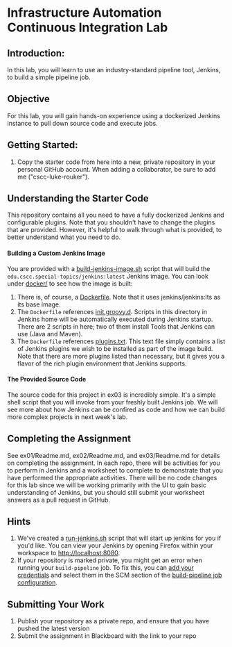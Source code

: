 # Infrastructure Automation Continuous Integration Lab

## Introduction: 

In this lab, you will learn to use an industry-standard pipeline tool, Jenkins, to build a simple pipeline job.  

## Objective

For this lab, you will gain hands-on experience using a dockerized Jenkins instance to pull down source code and execute jobs.

## Getting Started:

1. Copy the starter code from here into a new, private repository in your personal GitHub account. When adding a collaborator, be sure to add me ("cscc-luke-rouker").

## Understanding the Starter Code
This repository contains all you need to have a fully dockerized Jenkins and 
configurable plugins.  Note that you shouldn't have to change the plugins that are 
provided.  However, it's helpful to walk through what is provided, to better understand what you need to do.

#### Building a Custom Jenkins Image
You are provided with a [build-jenkins-image.sh](build-jenkins-image.sh) script that will build the `edu.cscc.special-topics/jenkins:latest` Jenkins image.  You can look under [docker/](docker/) to see how the image is built:
1. There is, of course, a [Dockerfile](docker/Dockerfile).  Note that it uses jenkins/jenkins:lts as its base image. 
1. The `Dockerfile` references [init.groovy.d](docker/init.groovy.d).  Scripts in this directory in Jenkins home will be automatically executed during Jenkins startup.  There are 2 scripts in here; two of them install Tools that Jenkins can use (Java and Maven). 
1. The `Dockerfile` references [plugins.txt](docker/plugins.txt).  This text file simply contains a list of Jenkins plugins we wish to be installed as part of the image build.  Note that there are more plugins listed than necessary, but it gives you a flavor of the rich plugin environment that Jenkins supports.

#### The Provided Source Code
The source code for this project in ex03 is incredibly simple.  It's a simple shell script that you will invoke from your freshly built Jenkins job.  We will see more about how Jenkins can be confired as code and how we can build more complex projects in next week's lab.

## Completing the Assignment
See ex01/Readme.md, ex02/Readme.md, and ex03/Readme.md for details on completing the assignment.  In each repo, there will be activities for you to perform in Jenkins and a worksheet to complete to demonstrate that you have performed the appropriate activities.  There will be no code changes for this lab since we will be working primarily with the UI to gain basic understanding of Jenkins, but you should still submit your worksheet answers as a pull request in GitHub.

## Hints
1. We've created a [run-jenkins.sh](run-jenkins.sh) script that will start up jenkins for you if you'd like.  You can view your Jenkins by opening Firefox within your workspace to [http://localhost:8080](http://localhost:8080).
1. If your repository is marked private, you might get an error when running your `build-pipeline` job.  To fix this, you can [add your credentials](https://jenkins.io/doc/book/using/using-credentials/#adding-new-global-credentials) and select them in the SCM section of the  [build-pipeline job configuration](http://localhost:8080/job/build-pipeline-job/configure).

## Submitting Your Work

1. Publish your repository as a private repo, and ensure that you have pushed the latest version
1. Submit the assignment in Blackboard with the link to your repo
